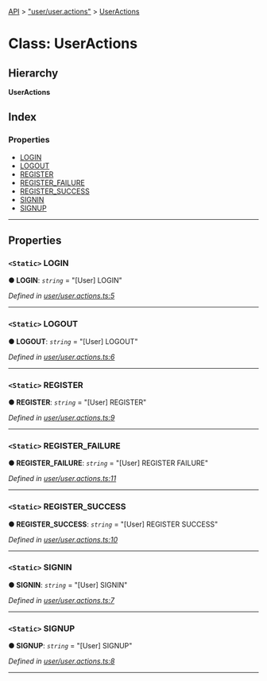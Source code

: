 [API](../README.md) > ["user/user.actions"](../modules/_user_user_actions_.md) > [UserActions](../classes/_user_user_actions_.useractions.md)

# Class: UserActions

## Hierarchy

**UserActions**

## Index

### Properties

* [LOGIN](_user_user_actions_.useractions.md#login)
* [LOGOUT](_user_user_actions_.useractions.md#logout)
* [REGISTER](_user_user_actions_.useractions.md#register)
* [REGISTER_FAILURE](_user_user_actions_.useractions.md#register_failure)
* [REGISTER_SUCCESS](_user_user_actions_.useractions.md#register_success)
* [SIGNIN](_user_user_actions_.useractions.md#signin)
* [SIGNUP](_user_user_actions_.useractions.md#signup)

---

## Properties

<a id="login"></a>

### `<Static>` LOGIN

**● LOGIN**: *`string`* = "[User] LOGIN"

*Defined in [user/user.actions.ts:5](https://github.com/authumn/authumn-angular/blob/93ce399/projects/authumn-angular/src/user/user.actions.ts#L5)*

___
<a id="logout"></a>

### `<Static>` LOGOUT

**● LOGOUT**: *`string`* = "[User] LOGOUT"

*Defined in [user/user.actions.ts:6](https://github.com/authumn/authumn-angular/blob/93ce399/projects/authumn-angular/src/user/user.actions.ts#L6)*

___
<a id="register"></a>

### `<Static>` REGISTER

**● REGISTER**: *`string`* = "[User] REGISTER"

*Defined in [user/user.actions.ts:9](https://github.com/authumn/authumn-angular/blob/93ce399/projects/authumn-angular/src/user/user.actions.ts#L9)*

___
<a id="register_failure"></a>

### `<Static>` REGISTER_FAILURE

**● REGISTER_FAILURE**: *`string`* = "[User] REGISTER FAILURE"

*Defined in [user/user.actions.ts:11](https://github.com/authumn/authumn-angular/blob/93ce399/projects/authumn-angular/src/user/user.actions.ts#L11)*

___
<a id="register_success"></a>

### `<Static>` REGISTER_SUCCESS

**● REGISTER_SUCCESS**: *`string`* = "[User] REGISTER SUCCESS"

*Defined in [user/user.actions.ts:10](https://github.com/authumn/authumn-angular/blob/93ce399/projects/authumn-angular/src/user/user.actions.ts#L10)*

___
<a id="signin"></a>

### `<Static>` SIGNIN

**● SIGNIN**: *`string`* = "[User] SIGNIN"

*Defined in [user/user.actions.ts:7](https://github.com/authumn/authumn-angular/blob/93ce399/projects/authumn-angular/src/user/user.actions.ts#L7)*

___
<a id="signup"></a>

### `<Static>` SIGNUP

**● SIGNUP**: *`string`* = "[User] SIGNUP"

*Defined in [user/user.actions.ts:8](https://github.com/authumn/authumn-angular/blob/93ce399/projects/authumn-angular/src/user/user.actions.ts#L8)*

___

